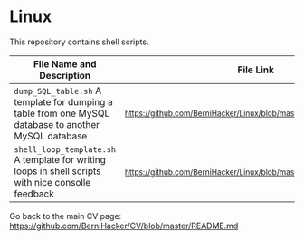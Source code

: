 # Linux
This repository contains shell scripts.

File Name and Description                                             | File Link   
--------------------------------------------------------------------- | ----------
<code>dump_SQL_table.sh</code> A template for dumping a table from one MySQL database to another MySQL database | <sub>https://github.com/BerniHacker/Linux/blob/master/dump_SQL_table.sh</sub>
<code>shell_loop_template.sh</code> A template for writing loops in shell scripts with nice consolle feedback | <sub>https://github.com/BerniHacker/Linux/blob/master/shell_loop_template.sh</sub>

Go back to the main CV page: https://github.com/BerniHacker/CV/blob/master/README.md
